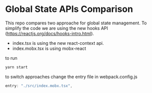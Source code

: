 # Global State APIs Comparison

This repo compares two approache for global state management. To simplify the code we are using the new hooks API (https://reactjs.org/docs/hooks-intro.html).

- index.tsx is using the new react-context api.
- index.mobx.tsx is using mobx-react

to run 

```bash
yarn start
```

to switch approaches change the entry file in webpack.config.js

```js
entry: "./src/index.mobx.tsx",
```